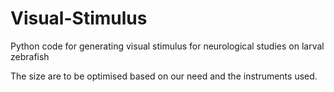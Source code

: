 # Visual-Stimulus
Python code for generating visual stimulus for neurological studies on larval zebrafish

The size are to be optimised based on our need and the instruments used.
